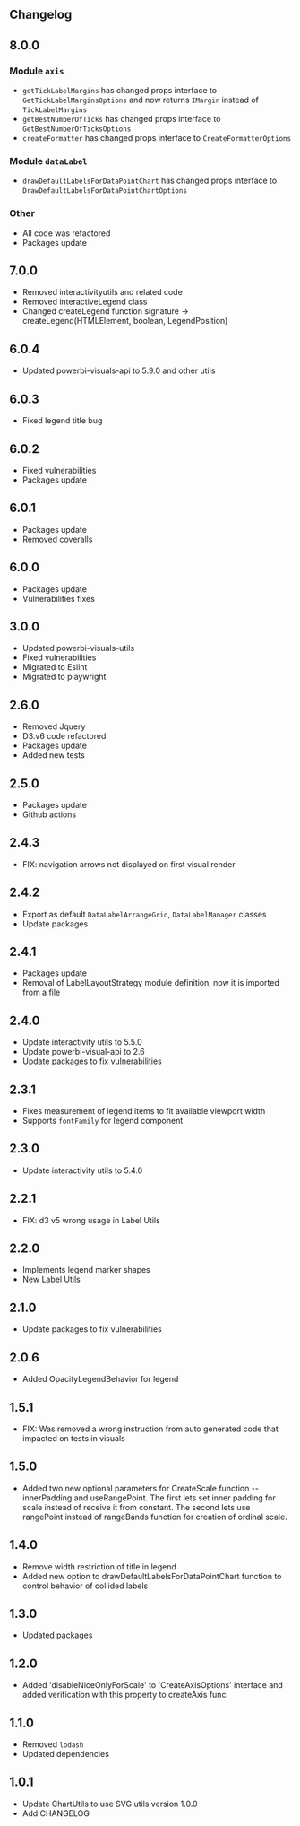 ## Changelog

## 8.0.0

### Module `axis`
* `getTickLabelMargins` has changed props interface to `GetTickLabelMarginsOptions` and now returns `IMargin` instead of `TickLabelMargins`
* `getBestNumberOfTicks` has changed props interface to `GetBestNumberOfTicksOptions`
* `createFormatter` has changed props interface to `CreateFormatterOptions`

### Module `dataLabel`
* `drawDefaultLabelsForDataPointChart` has changed props interface to `DrawDefaultLabelsForDataPointChartOptions`

### Other
* All code was refactored
* Packages update

## 7.0.0
* Removed interactivityutils and related code
* Removed interactiveLegend class
* Changed createLegend function signature -> createLegend(HTMLElement, boolean, LegendPosition)

## 6.0.4
* Updated powerbi-visuals-api to 5.9.0 and other utils

## 6.0.3
* Fixed legend title bug

## 6.0.2
* Fixed vulnerabilities
* Packages update

## 6.0.1
* Packages update
* Removed coveralls

## 6.0.0
* Packages update
* Vulnerabilities fixes

## 3.0.0
* Updated powerbi-visuals-utils
* Fixed vulnerabilities
* Migrated to Eslint
* Migrated to playwright

## 2.6.0
* Removed Jquery
* D3.v6 code refactored
* Packages update
* Added new tests

## 2.5.0
* Packages update
* Github actions

## 2.4.3
* FIX: navigation arrows not displayed on first visual render

## 2.4.2
* Export as default `DataLabelArrangeGrid`, `DataLabelManager` classes
* Update packages

## 2.4.1
* Packages update
* Removal of LabelLayoutStrategy module definition, now it is imported from a file

## 2.4.0
* Update interactivity utils to 5.5.0
* Update powerbi-visual-api to 2.6
* Update packages to fix vulnerabilities

## 2.3.1
* Fixes measurement of legend items to fit available viewport width
* Supports `fontFamily` for legend component

## 2.3.0
* Update interactivity utils to 5.4.0

## 2.2.1
* FIX: d3 v5 wrong usage in Label Utils

## 2.2.0
* Implements legend marker shapes
* New Label Utils

## 2.1.0
* Update packages to fix vulnerabilities

## 2.0.6
* Added OpacityLegendBehavior for legend

## 1.5.1
* FIX: Was removed a wrong instruction from auto generated code that impacted on tests in visuals

## 1.5.0
* Added two new optional parameters for CreateScale function -- innerPadding and useRangePoint. The first lets set inner padding for scale instead of receive it from constant. The second lets use rangePoint instead of rangeBands function for creation of ordinal scale.

## 1.4.0
* Remove width restriction of title in legend
* Added new option to drawDefaultLabelsForDataPointChart function to control behavior of collided labels

## 1.3.0
* Updated packages

## 1.2.0
* Added 'disableNiceOnlyForScale' to 'CreateAxisOptions' interface
and added verification with this property to createAxis func

## 1.1.0
* Removed `lodash`
* Updated dependencies

## 1.0.1
* Update ChartUtils to use SVG utils version 1.0.0
* Add CHANGELOG
